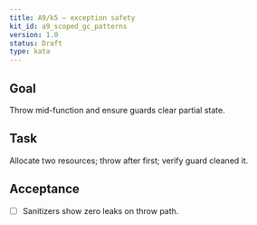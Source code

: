 ```yaml
---
title: A9/k5 — exception safety
kit_id: a9_scoped_gc_patterns
version: 1.0
status: Draft
type: kata
---
```

## Goal
Throw mid-function and ensure guards clear partial state.
## Task
Allocate two resources; throw after first; verify guard cleaned it.
## Acceptance
- [ ] Sanitizers show zero leaks on throw path.